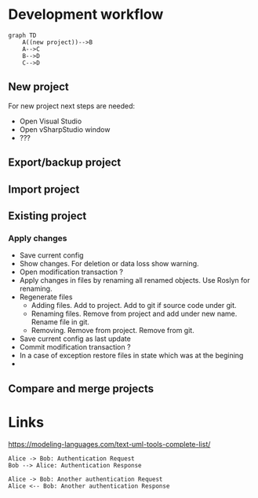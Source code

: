 # Development workflow

```mermaid
graph TD
    A((new project))-->B
    A-->C
    B-->D
    C-->D
```

## New project
For new project next steps are needed:
 * Open Visual Studio
 * Open vSharpStudio window
 * ???
## Export/backup project
## Import project
## Existing project
### Apply changes
 * Save current config
 * Show changes. For deletion or data loss show warning.
 * Open modification transaction ?
 * Apply changes in files by renaming all renamed objects. Use Roslyn for renaming.
 * Regenerate files
   * Adding files. Add to project. Add to git if source code under git.
   * Renaming files. Remove from project and add under new name. Rename file in git.
   * Removing. Remove from project. Remove from git.
 * Save current config as last update
 * Commit modification transaction ?
 * In a case of exception restore files in state which was at the begining
 * 
## Compare and merge projects

# Links

https://modeling-languages.com/text-uml-tools-complete-list/

```plantuml
Alice -> Bob: Authentication Request
Bob --> Alice: Authentication Response

Alice -> Bob: Another authentication Request
Alice <-- Bob: Another authentication Response
```
